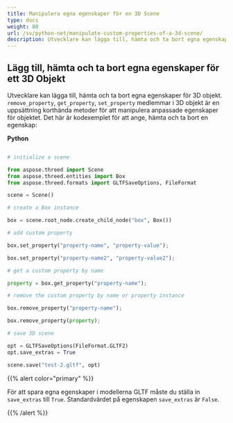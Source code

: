 ```yaml
---
title: Manipulera egna egenskaper för en 3D Scene
type: docs
weight: 80
url: /sv/python-net/manipulate-custom-properties-of-a-3d-scene/
description: Utvecklare kan lägga till, hämta och ta bort egna egenskaper för 3D objekt. Ta bortProperty, HämtaProperty, SetProperty medlemmar i 3D-objekt är en uppsättning korthända metoder för att manipulera anpassade egenskaper för objektet.
---
```

##  **Lägg till, hämta och ta bort egna egenskaper för ett 3D Objekt**
Utvecklare kan lägga till, hämta och ta bort egna egenskaper för 3D objekt. `remove_property`, `get_property`, `set_property` medlemmar i 3D objekt är en uppsättning korthända metoder för att manipulera anpassade egenskaper för objektet. Det här är kodexemplet för att ange, hämta och ta bort en egenskap:

**Python**

```py

# initialize a scene 

from aspose.threed import Scene
from aspose.threed.entities import Box
from aspose.threed.formats import GLTFSaveOptions, FileFormat

scene = Scene()

# create a Box instance

box = scene.root_node.create_child_node("box", Box())

# add custom property

box.set_property("property-name", "property-value");

box.set_property("property-name2", "property-value2");

# get a custom property by name

property = box.get_property("property-name");

# remove the custom property by name or property instance

box.remove_property("property-name");

box.remove_property(property);

# save 3D scene

opt = GLTFSaveOptions(FileFormat.GLTF2)
opt.save_extras = True

scene.save("test-2.gltf", opt)

```

{{% alert color="primary" %}} 

För att spara egna egenskaper i modellerna GLTF måste du ställa in `save_extras` till `True`. Standardvärdet på egenskapen `save_extras` är `False`.

{{% /alert %}}
